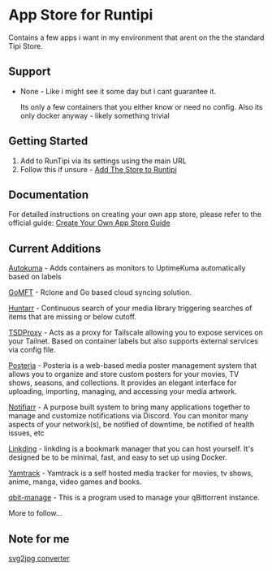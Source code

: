 # App Store for Runtipi

Contains a few apps i want in my environment that arent on the the standard Tipi Store.

## Support

- None - Like i might see it some day but i cant guarantee it.

  Its only a few containers that you either know or need no config.
  Also its only docker anyway - likely something trivial

## Getting Started

1. Add to RunTipi via its settings using the main URL
2. Follow this if unsure - [Add The Store to Runtipi](https://runtipi.io/docs/guides/create-your-own-app-store#add-your-new-store-to-runtipi)
   

## Documentation

For detailed instructions on creating your own app store, please refer to the official guide:
[Create Your Own App Store Guide](https://runtipi.io/docs/guides/create-your-own-app-store)


## Current Additions

 [Autokuma](https://github.com/BigBoot/AutoKuma) - Adds containers as monitors to UptimeKuma automatically based on labels
 
 [GoMFT](https://github.com/StarFleetCPTN/GoMFT) - Rclone and Go based cloud syncing solution.
 
 [Huntarr](https://github.com/plexguide/Huntarr.io) - Continuous search of your media library triggering searches of items that are missing or below cutoff.
 
 [TSDProxy](https://github.com/almeidapaulopt/tsdproxy) - Acts as a proxy for Tailscale allowing you to expose services on your Tailnet. Based on container labels but also supports external services via config file.

 [Posteria](https://github.com/jeremehancock/Posteria) - Posteria is a web-based media poster management system that allows you to organize and store custom posters for your movies, TV shows, seasons, and collections. It provides an elegant interface for uploading, importing, managing, and accessing your media artwork.

 [Notifiarr](https://notifiarr.com/) - A purpose built system to bring many applications together to manage and customize notifications via Discord. You can monitor many aspects of your network(s), be notified of downtime, be notified of health issues, etc

 [Linkding](https://github.com/sissbruecker/linkding) - linkding is a bookmark manager that you can host yourself. It's designed be to be minimal, fast, and easy to set up using Docker.

 [Yamtrack](https://github.com/FuzzyGrim/Yamtrack) - Yamtrack is a self hosted media tracker for movies, tv shows, anime, manga, video games and books.

 [qbit-manage](https://github.com/StuffAnThings/qbit_manage) - This is a program used to manage your qBittorrent instance.


 
 More to follow...


## Note for me
[svg2jpg converter](https://g.co/gemini/share/4fd7dbb4a4e4)
